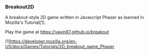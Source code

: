 ### Breakout2D
A breakout-style 2D game written in Javascript Phaser as learned in Mozilla's Tutorial[1].

Play the game at https://yavin87.github.io/breakout

[1]https://developer.mozilla.org/en-US/docs/Games/Tutorials/2D_breakout_game_Phaser
